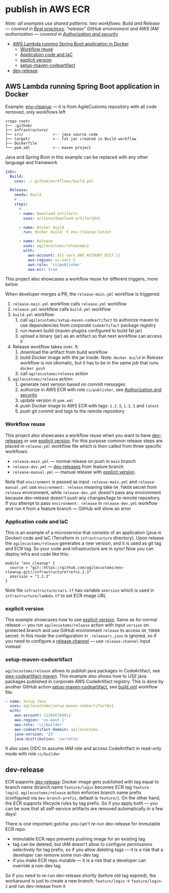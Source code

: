 # publish in AWS ECR

_Note: all examples use shared patterns: two workflows: Build and Release — covered in [Best practices](../best-practices.md);
"release" GitHub environment and AWS IAM authorization — covered in [Authorization and security](../authorization.md)_

- [AWS Lambda running Spring Boot application in Docker](#aws-lambda-running-spring-boot-application-in-docker)
  - [Workflow reuse](#workflow-reuse)
  - [Application code and IaC](#application-code-and-iac)
  - [explicit version](#explicit-version)
  - [setup-maven-codeartifact](#setup-maven-codeartifact)
- [dev-release](#dev-release)

## AWS Lambda running Spring Boot application in Docker

Example: [env-cleanup](../examples/env-cleanup) — it is from AgileCustoms repository with all code removed, only workflows left

```
<repo root>
├── .github/
├── infrastructure/
├── src/             <-- java source code
├── target/          <-- fat jar created in Build workflow
├── Dockerfile
└── pom.xml          <-- maven project
```

Java and Spring Boot in this example can be replaced with any other language and framework

```yaml
jobs:
  Build:
    uses: ./.github/workflows/build.yml

  Release:
    needs: Build
    # ...
    steps:
      # ...
      - name: Download artifacts
        uses: actions/download-artifact@v5

      - name: Docker build
        run: docker build -t env-cleanup:latest

      - name: Release
        uses: agilecustoms/release@v2
        with:
          aws-account: ${{ vars.AWS_ACCOUNT_DIST }}
          aws-region: us-east-1
          aws-role: 'ci/publisher'
          aws-ecr: true
```

This project also showcases a workflow reuse for different triggers, more below

When developer merges a PR, the `release-main.yml` workflow is triggered:
1. `release-main.yml` workflow calls `release.yml` workflow
2. `release.yml` workflow calls `build.yml` workflow
3. `build.yml` workflow:
   1. call `agilecustoms/setup-maven-codeartifact` to authorize maven to use dependencies from corporate `CodeArtifact` package registry
   2. run maven build (maven plugins configured to build fat jar)
   3. upload a binary (jar) as an artifact so that next workflow can access it
4. Release workflow takes over. It:
   1. download the artifact from build workflow
   2. build Docker image with the jar inside. Note: `docker build` in _Release_ workflow is not idiomatic, but it has to be in the same job that runs `docker push`
   3. call `agilecustoms/release` action
5. `agilecustoms/release` action:
   1. generate next version based on commit messages
   2. authorize in AWS ECR with role `ci/publisher`, see [Authorization and security](../authorization.md)
   3. update version in `pom.xml`
   4. push Docker image to AWS ECR with tags: `1.2.3`, `1.2`, `1` and `latest`
   5. push git commit and tags to the remote repository

### Workflow reuse

This project also showcases a workflow reuse when you want to have [dev-releases](../features/dev-release.md)
or use [explicit version](../features/version-generation.md#explicit-version).
For this purpose common release steps are placed in `release.yml` workflow file which is then called
from three specific workflows:
- `release-main.yml` — normal release on push in `main` branch
- `release-dev.yml` — [dev-releases](../features/dev-release.md) from feature branch
- `release-manual.yml` — manual release with [explicit version](../features/version-generation.md#explicit-version).

Note that `environment` is passed as input. `release-main.yml` and `release-manual.yml` use `environment: release`
meaning take `GH_TOKEN` secret from `release` environment, while `release-dev.yml` doesn't pass any environment
because dev-release doesn't push any changes/tags to remote repository. If you attempt to pass `environment: release`
in `release-dev.yml` workflow and run it from a feature branch — GitHub will show an error

### Application code and IaC

This is an example of a microservice that consists of an application (java in Docker) code and IaC (Terraform in `infrastructure` directory).
Upon release the `agilecustoms/release` generates a new version, and it is used as git tag and ECR tag.
So your code and infrastructure are in sync! Now you can deploy infra and code like this:

```hcl
module "env_cleanup" {
  source = "git::https://github.com/agilecustoms/env-cleanup.git//infrastructure?ref=1.2.3"
  aVersion = "1.2.3"
}
```

Note file `infrastructure/vars.tf` has variable `aVersion` which is used in `infrastructure/lambda.tf` to set ECR image URL

### explicit version

This example showcases how to use [explicit version](../features/version-generation.md#explicit-version).
Same as for normal release — you run `agilecustoms/release` action with input `version` on protected branch
and use GitHub environment `release` to access `GH_TOKEN` secret.
In this mode the configuration in `.releaserc.json` is ignored,
so if you need to configure a [release channel](../features/floating-tags.md#release-channel-configuration)
— use `release-channel` input instead

### setup-maven-codeartifact

`agilecustoms/release` allows to publish java packages in CodeArtifact, see [aws-codeartifact-maven](./aws-codeartifact-maven.md).
This example also shows how to _USE_ java packages published in corporate AWS CodeArtifact registry.
This is done by another GitHub action [setup-maven-codeartifact](https://github.com/agilecustoms/setup-maven-codeartifact),
see [build.yml](../examples/env-cleanup/.github/workflows/build.yml) workflow file:

```yaml
- name: Setup Java
  uses: agilecustoms/setup-maven-codeartifact@v1
  with:
    aws-account: 123456789012
    aws-region: 'us-east-1'
    aws-role: 'ci/builder'
    aws-codeartifact-domain: agilecustoms
    java-version: '23'
    java-distribution: 'corretto'
```

It also uses OIDC to assume IAM role and access CodeArtifact in read-only mode with role `ci/builder`

## dev-release

ECR supports [dev-release](../features/dev-release.md): Docker image gets published with tag equal to branch name
(branch name `feature/login` becomes ECR tag `feature-login`).
`agilecustoms/release` action enforces branch name prefix (configured via `dev-branch-prefix`, default is `feature/`).
On the other hand, the ECR supports lifecycle rules by tag prefix.
So if you apply both — you can be sure that all self-service artifacts are removed automatically in a few days!

There is one important gotcha: you can't re-run dev-release for immutable ECR repo:
- immutable ECR repo prevents pushing image for an existing tag
- tag can be deleted, but IAM doesn't allow to configure permissions selectively for tag prefix,
  so if you allow deleting tags — it is a risk that a developer can remove some non-dev tag
- if you make ECR repo mutable — it is a risk that a developer can override a non-dev tag

So if you need to re-run dev-release shortly (before old tag expired), the workaround is just to create a new branch:
`feature/login` -> `feature/login-2` and run dev-release from it
